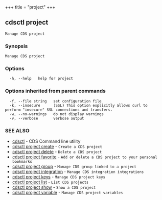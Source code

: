 +++
title = "project"
+++
## cdsctl project

`Manage CDS project`

### Synopsis

`Manage CDS project`

### Options

```
  -h, --help   help for project
```

### Options inherited from parent commands

```
  -f, --file string   set configuration file
  -k, --insecure      (SSL) This option explicitly allows curl to perform "insecure" SSL connections and transfers.
  -w, --no-warnings   do not display warnings
  -v, --verbose       verbose output
```

### SEE ALSO

* [cdsctl](/manual/components/cdsctl/cdsctl/)	 - CDS Command line utility
* [cdsctl project create](/manual/components/cdsctl/project/create/)	 - `Create a CDS project`
* [cdsctl project delete](/manual/components/cdsctl/project/delete/)	 - `Delete a CDS project`
* [cdsctl project favorite](/manual/components/cdsctl/project/favorite/)	 - `Add or delete a CDS project to your personal bookmarks`
* [cdsctl project group](/manual/components/cdsctl/project/group/)	 - `Manage CDS group linked to a project`
* [cdsctl project integration](/manual/components/cdsctl/project/integration/)	 - `Manage CDS integration integrations`
* [cdsctl project keys](/manual/components/cdsctl/project/keys/)	 - `Manage CDS project keys`
* [cdsctl project list](/manual/components/cdsctl/project/list/)	 - `List CDS projects`
* [cdsctl project show](/manual/components/cdsctl/project/show/)	 - `Show a CDS project`
* [cdsctl project variable](/manual/components/cdsctl/project/variable/)	 - `Manage CDS project variables`

